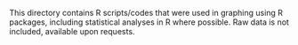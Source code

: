 This directory contains R scripts/codes that were used in graphing using R packages, including statistical analyses in R where possible. Raw data is not included, available upon requests.
